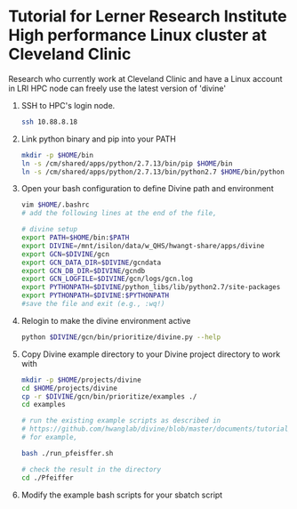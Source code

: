 # Tutorial for Lerner Research Institute High performance Linux cluster at Cleveland Clinic
Research who currently work at Cleveland Clinic and have a Linux account in LRI HPC node can freely use the latest version of 'divine'

1. SSH to HPC's login node.
	```bash
	ssh 10.88.8.18
	```

1. Link python binary and pip into your PATH
	```bash
	mkdir -p $HOME/bin
	ln -s /cm/shared/apps/python/2.7.13/bin/pip $HOME/bin
	ln -s /cm/shared/apps/python/2.7.13/bin/python2.7 $HOME/bin/python
	```

1. Open your bash configuration to define Divine path and environment
	```bash
	vim $HOME/.bashrc
	# add the following lines at the end of the file,
	
	# divine setup
	export PATH=$HOME/bin:$PATH
	export DIVINE=/mnt/isilon/data/w_QHS/hwangt-share/apps/divine
	export GCN=$DIVINE/gcn
	export GCN_DATA_DIR=$DIVINE/gcndata
	export GCN_DB_DIR=$DIVINE/gcndb
	export GCN_LOGFILE=$DIVINE/gcn/logs/gcn.log
	export PYTHONPATH=$DIVINE/python_libs/lib/python2.7/site-packages
	export PYTHONPATH=$DIVINE:$PYTHONPATH
	#save the file and exit (e.g., :wq!)
	```

1. Relogin to make the divine environment active
	```bash
	python $DIVINE/gcn/bin/prioritize/divine.py --help
	```
1. Copy Divine example directory to your Divine project directory to work with
	```bash
	mkdir -p $HOME/projects/divine
	cd $HOME/projects/divine
	cp -r $DIVINE/gcn/bin/prioritize/examples ./
	cd examples
	
	# run the existing example scripts as described in 
	# https://github.com/hwanglab/divine/blob/master/documents/tutorial/divine_tutorial.md
	# for example,

	bash ./run_pfeisffer.sh
	
	# check the result in the directory
	cd ./Pfeiffer
	```
1. Modify the example bash scripts for your sbatch script 
